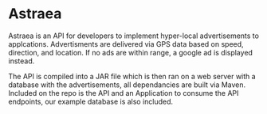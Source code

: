 # Astraea
Astraea is an API for developers to implement hyper-local advertisements to applcations. 
Advertisments are delivered via GPS data based on speed, direction, and location. 
If no ads are within range, a google ad is displayed instead.

The API is compiled into a JAR file which is then ran on a web server with a database with the advertisements, all dependancies are built via Maven. Included on the repo is the API and an Application to consume the API endpoints, our example database is also included.
